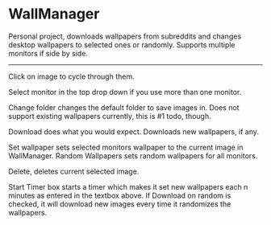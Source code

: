 WallManager
===========

Personal project, downloads wallpapers from subreddits and changes desktop wallpapers to selected ones or randomly. Supports multiple monitors if side by side.
______

Click on image to cycle through them.

Select monitor in the top drop down if you use more than one monitor.

Change folder changes the default folder to save images in. Does not support existing wallpapers currently, this is #1 todo, though.

Download does what you would expect. Downloads new wallpapers, if any.

Set wallpaper sets selected monitors wallpaper to the current image in WallManager. Random Wallpapers sets random wallpapers for all monitors.

Delete, deletes current selected image.

Start Timer box starts a timer which makes it set new wallpapers each n minutes as entered in the textbox above. If Download on random is checked, it will download new images every time it randomizes the wallpapers.
